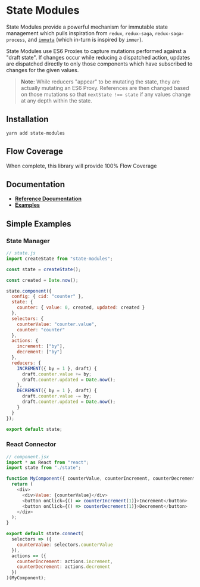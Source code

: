 # State Modules

State Modules provide a powerful mechanism for immutable state management which pulls inspiration from `redux`, `redux-saga`, `redux-saga-process`, and [`immuta`](https://www.github.com/odo-network/immuta) (which in-turn is inspired by `immer`).

State Modules use ES6 Proxies to capture mutations performed against a "draft state". If changes occur while reducing a dispatched action, updates are dispatched directly to only those components which have subscribed to changes for the given values.

> **Note:** While reducers "appear" to be mutating the state, they are actually mutating an ES6 Proxy. References are then changed based on those mutations so that `nextState !== state` if any values change at any depth within the state.

## Installation

```
yarn add state-modules
```

## Flow Coverage

When complete, this library will provide 100% Flow Coverage

## Documentation

- [**Reference Documentation**](./docs/reference.md)
- [**Examples**](./docs/examples.md)

## Simple Examples

### State Manager

```javascript
// state.js
import createState from "state-modules";

const state = createState();

const created = Date.now();

state.component({
  config: { cid: "counter" },
  state: {
    counter: { value: 0, created, updated: created }
  },
  selectors: {
    counterValue: "counter.value",
    counter: "counter"
  },
  actions: {
    increment: ["by"],
    decrement: ["by"]
  },
  reducers: {
    INCREMENT({ by = 1 }, draft) {
      draft.counter.value += by;
      draft.counter.updated = Date.now();
    },
    DECREMENT({ by = 1 }, draft) {
      draft.counter.value -= by;
      draft.counter.updated = Date.now();
    }
  }
});

export default state;
```

### React Connector

```javascript
// component.jsx
import * as React from "react";
import state from "./state";

function MyComponent({ counterValue, counterIncrement, counterDecrement }) {
  return (
    <div>
      <div>Value: {counterValue}</div>
      <button onClick={() => counterIncrement(1)}>Increment</button>
      <button onClick={() => counterDecrement(1)}>Decrement</button>
    </div>
  );
}

export default state.connect(
  selectors => ({
    counterValue: selectors.counterValue
  }),
  actions => ({
    counterIncrement: actions.increment,
    counterDecrement: actions.decrement
  })
)(MyComponent);
```
